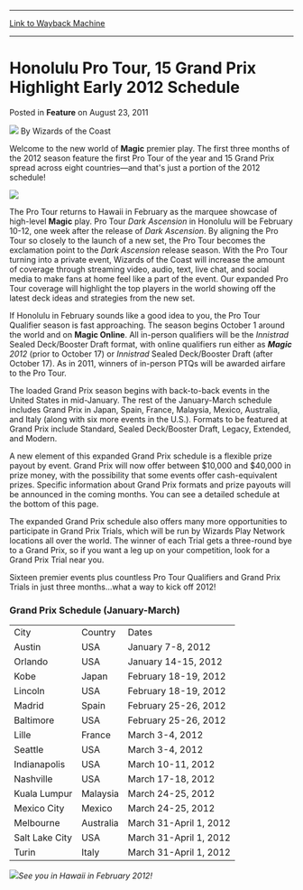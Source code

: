 
---
[Link to Wayback Machine](https://web.archive.org/web/20211021222148/https://magic.wizards.com/en/articles/archive/feature/honolulu-pro-tour-15-grand-prix-highlight-early-2012-schedule-2011-08-23)

[_metadata_:wayback_url]:- "https://magic.wizards.com/en/articles/archive/feature/honolulu-pro-tour-15-grand-prix-highlight-early-2012-schedule-2011-08-23"
[_metadata_:wayback_raw_url]:- "https://web.archive.org/web/20211021222148id_/https://magic.wizards.com/en/articles/archive/feature/honolulu-pro-tour-15-grand-prix-highlight-early-2012-schedule-2011-08-23"
[_metadata_:wayback_capture_timestamp]:- "2021-10-21 22:21:48+00:00"
[_metadata_:description]:- "Welcome to the new world of Magic premier play. The first three months of the 2012 season feature the first Pro Tour of the year and 15 Grand Prix spread across eight countries—and that's just a portion of the 2012 schedule! The Pro Tour returns to Hawaii in February as the marquee showcase of high-level Magic play. Pro Tour Dark Ascension in Honolulu will be February 10-12,"
[_metadata_:generator]:- "Drupal 7 (http://drupal.org)"
[_metadata_:publish_date]:- "2011-08-23"
---


Honolulu Pro Tour, 15 Grand Prix Highlight Early 2012 Schedule
==============================================================



 Posted in **Feature**
 on August 23, 2011 






![](https://media.magic.wizards.com/styles/auth_small/public/images/person/wizards_author.jpg)
By Wizards of the Coast











Welcome to the new world of **Magic** premier play. The first three months of the 2012 season feature the first Pro Tour of the year and 15 Grand Prix spread across eight countries—and that's just a portion of the 2012 schedule! 

![](https://media.magic.wizards.com/image_legacy_migration/mtg/images/daily/events/protour_316.jpg)

The Pro Tour returns to Hawaii in February as the marquee showcase of high-level **Magic** play. Pro Tour *Dark Ascension* in Honolulu will be February 10-12, one week after the release of *Dark Ascension*. By aligning the Pro Tour so closely to the launch of a new set, the Pro Tour becomes the exclamation point to the *Dark Ascension* release season. With the Pro Tour turning into a private event, Wizards of the Coast will increase the amount of coverage through streaming video, audio, text, live chat, and social media to make fans at home feel like a part of the event. Our expanded Pro Tour coverage will highlight the top players in the world showing off the latest deck ideas and strategies from the new set. 

If Honolulu in February sounds like a good idea to you, the Pro Tour Qualifier season is fast approaching. The season begins October 1 around the world and on **Magic Online**. All in-person qualifiers will be the *Innistrad* Sealed Deck/Booster Draft format, with online qualifiers run either as ***Magic** 2012* (prior to October 17) or *Innistrad* Sealed Deck/Booster Draft (after October 17). As in 2011, winners of in-person PTQs will be awarded airfare to the Pro Tour.

The loaded Grand Prix season begins with back-to-back events in the United States in mid-January. The rest of the January-March schedule includes Grand Prix in Japan, Spain, France, Malaysia, Mexico, Australia, and Italy (along with six more events in the U.S.). Formats to be featured at Grand Prix include Standard, Sealed Deck/Booster Draft, Legacy, Extended, and Modern. 

A new element of this expanded Grand Prix schedule is a flexible prize payout by event. Grand Prix will now offer between $10,000 and $40,000 in prize money, with the possibility that some events offer cash-equivalent prizes. Specific information about Grand Prix formats and prize payouts will be announced in the coming months. You can see a detailed schedule at the bottom of this page.

The expanded Grand Prix schedule also offers many more opportunities to participate in Grand Prix Trials, which will be run by Wizards Play Network locations all over the world. The winner of each Trial gets a three-round bye to a Grand Prix, so if you want a leg up on your competition, look for a Grand Prix Trial near you.

Sixteen premier events plus countless Pro Tour Qualifiers and Grand Prix Trials in just three months...what a way to kick off 2012!

### Grand Prix Schedule (January-March)



|  |  |  |
| --- | --- | --- |
| City | Country | Dates |
| Austin | USA | January 7-8, 2012 |
| Orlando | USA | January 14-15, 2012 |
| Kobe | Japan | February 18-19, 2012 |
| Lincoln | USA | February 18-19, 2012 |
| Madrid | Spain | February 25-26, 2012 |
| Baltimore | USA | February 25-26, 2012 |
| Lille | France | March 3-4, 2012 |
| Seattle | USA | March 3-4, 2012 |
| Indianapolis | USA | March 10-11, 2012 |
| Nashville | USA | March 17-18, 2012 |
| Kuala Lumpur | Malaysia | March 24-25, 2012 |
| Mexico City | Mexico | March 24-25, 2012 |
| Melbourne | Australia | March 31-April 1, 2012 |
| Salt Lake City | USA | March 31-April 1, 2012 |
| Turin | Italy | March 31-April 1, 2012 |

![](https://media.magic.wizards.com/image_legacy_migration/mtg/images/daily/events/pthon09/landscape.jpg)*See you in Hawaii in February 2012!*







